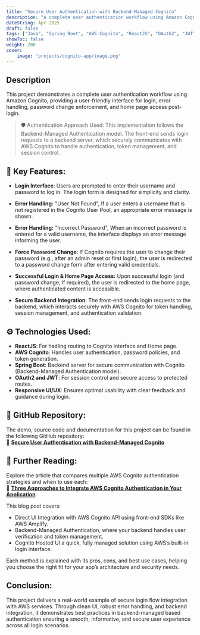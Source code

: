 ```yaml
---
title: "Secure User Authentication with Backend-Managed Cognito"
description: "A complete user authentication workflow using Amazon Cognito, following the Backend-Managed Authentication model of Cognito"
dateString: Apr 2025
draft: false
tags: ["Java", "Spring Boot", "AWS Cognito", "ReactJS", "OAuth2", "JWT"]
showToc: false
weight: 200
cover:
    image: "projects/cognito-app/image.png"
---
```


## Description
This project demonstrates a complete user authentication workflow using Amazon Cognito, providing a user-friendly interface for login, error handling, password change enforcement, and home page access post-login.
> 🛡️ Authentication Approach Used: This implementation follows the Backend-Managed Authentication model. The front-end sends login requests to a backend server, which securely communicates with AWS Cognito to handle authentication, token management, and session control.

## 🧩 Key Features:
- **Login Interface**: Users are prompted to enter their username and password to log in. The login form is designed for simplicity and clarity.

- **Error Handling:** "User Not Found", If a user enters a username that is not registered in the Cognito User Pool, an appropriate error message is shown.

- **Error Handling:**  "Incorrect Password", When an incorrect password is entered for a valid username, the interface displays an error message informing the user.

- **Force Password Change**: If Cognito requires the user to change their password (e.g., after an admin reset or first login), the user is redirected to a password change form after entering valid credentials.

- **Successful Login & Home Page Access:** Upon successful login (and password change, if required), the user is redirected to the home page, where authenticated content is accessible.

- **Secure Backend Integration**: The front-end sends login requests to the backend, which interacts securely with AWS Cognito for token handling, session management, and authentication validation.

## ⚙️ Technologies Used:
- **ReactJS**: For hadling routing to Cognito interface and Home page.
- **AWS Cognito**: Handles user authentication, password policies, and token generation.
- **Spring Boot**: Backend server for secure communication with Cognito (Backend-Managed Authentication model).
- **OAuth2 and JWT**: For session control and secure access to protected routes.
- **Responsive UI/UX**: Ensures optimal usability with clear feedback and guidance during login.

## 🎲 GitHub Repository:
The demo, source code and documentation for this project can be found in the following GitHub repository:  
🔗 [**Secure User Authentication with Backend-Managed Cognito**](https://github.com/tlb-lemrabott/aws-cognito-app-v1/tree/main)

## 📖 Further Reading:
Explore the article that compares multiple AWS Cognito authentication strategies and when to use each:  
🔗 [**Three Approaches to Integrate AWS Cognito Authentication in Your Application**](https://lemrabotttoulba.com/blogs/3873874/)

This blog post covers:
- Direct UI Integration with AWS Cognito API using front-end SDKs like AWS Amplify.
- Backend-Managed Authentication, where your backend handles user verification and token management.
- Cognito Hosted UI a quick, fully managed solution using AWS’s built-in login interface.

Each method is explained with its pros, cons, and best use cases, helping you choose the right fit for your app’s architecture and security needs.

## Conclusion:
This project delivers a real-world example of secure login flow integration with AWS services. Through clean UI, robust error handling, and backend integration, it demonstrates best practices in backend-managed based authentication ensuring a smooth, informative, and secure user experience across all login scenarios.
